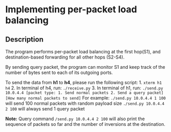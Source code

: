 # Implementing per-packet load balancing

## Description
The program performs per-packet load balancing at the first hop(S1), and destination-based forwarding for all other hops (S2-S4). 

By sending query packet, the program can monitor S1 and keep track of the number of bytes sent to each of its outgoing ports. 

To send the data from **h1** to **h4**, please run the following script:
1. 
`xterm h1 h4`
2. In terminal of h4, run:
`./receive.py`
3. In terminal of h1, run:
`./send.py 10.0.4.4 [packet type: 1. Send normal packets 2. Send a query packet] [How many normal packets to send]`
For example: 
`./send.py 10.0.4.4 1 100` will send 100 normal packets with random payload size
`./send.py 10.0.4.4 2 100` will always send 1 query packet

**Note:** Query command `/send.py 10.0.4.4 2 100` will also print the sequence of packets so far and the number of inversions at the destination.